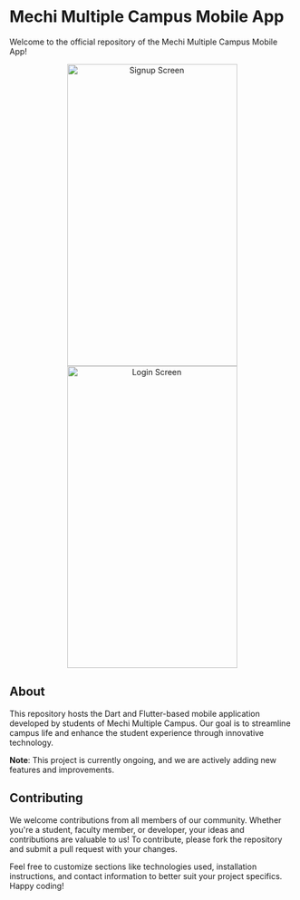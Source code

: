 # Mechi Multiple Campus Mobile App

Welcome to the official repository of the Mechi Multiple Campus Mobile App!

<p align="center">
  <img src="https://github.com/dipsankadariya/MMC_App/assets/139572157/13b563e5-3437-476c-8c28-89f8db97f122" width="300" height="533" alt="Signup Screen">
  <img src="https://github.com/dipsankadariya/MMC_App/assets/139572157/2b5b1ca0-af56-4603-a0e5-5b889ab658f7" width="300" height="533" alt="Login Screen">
</p>

## About
This repository hosts the Dart and Flutter-based mobile application developed by students of Mechi Multiple Campus. Our goal is to streamline campus life and enhance the student experience through innovative technology.

**Note**: This project is currently ongoing, and we are actively adding new features and improvements.

## Contributing
We welcome contributions from all members of our community. Whether you're a student, faculty member, or developer, your ideas and contributions are valuable to us! To contribute, please fork the repository and submit a pull request with your changes.




Feel free to customize sections like technologies used, installation instructions, and contact information to better suit your project specifics. Happy coding!

